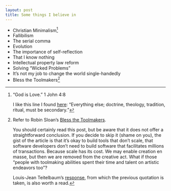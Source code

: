 ```yaml
---
layout: post
title: Some things I believe in
---
```


* Christian Minimalism[^1]
* Fallibilism
* The serial comma
* Evolution
* The importance of self-reflection
* That I know nothing
* Intellectual property law reform
* Solving “Wicked Problems”
* It’s not my job to change the world single-handedly
* Bless the Toolmakers[^2]



[^1]: “God is Love.” 1 John 4:8

    I like this line I found [here](http://www.winternet.com/~swezeyt/bible/cmin/cminMain.htm): “Everything else; doctrine, theology, tradition, ritual, must be secondary.”

[^2]: Refer to Robin Sloan’s [Bless the Toolmakers](http://snarkmarket.com/2011/7320).

    You should certainly read this post, but be aware that it does not offer a straightforward conclusion.  If you decide to skip it (shame on you), the gist of the article is that it’s okay to build tools that don’t scale, that software developers don’t need to build software that facilitates millions of transactions.  Because scale has its cost.  We may enable creation en masse, but then we are removed from the creative act.  What if those “people with toolmaking abilities spent their time and talent on artistic endeavors too”?

    Louis-Jean Teitelbaum’s [response](http://ljt.meidosem.com/post/9795254025/bless-the-toolreaders), from which the previous quotation is taken, is also worth a read.
